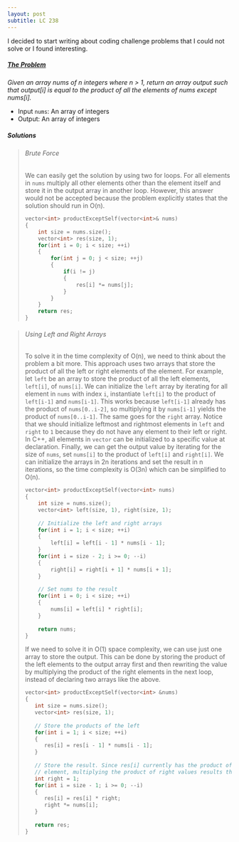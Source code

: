 ```yaml
---
layout: post
subtitle: LC 238
---
```


I decided to start writing about coding challenge problems that I could not solve or I found interesting.

##### [The Problem][leetcode 238]
*Given an array nums of n integers where n > 1,  return an array output such that output\[i\] is equal to the product of all the elements of nums except nums\[i\].*  
- Input `nums`: An array of integers  
- Output: An array of integers

##### Solutions
> ###### Brute Force
> We can easily get the solution by using two for loops. For all elements in `nums` multiply all other elements other than the element itself and store it in the output array in another loop. However, this answer would not be accepted because the problem explicitly states that the solution should run in O(n). 
> ```c++
> vector<int> productExceptSelf(vector<int>& nums) 
> {
>     int size = nums.size();
>     vector<int> res(size, 1);
>     for(int i = 0; i < size; ++i)
>     {
>         for(int j = 0; j < size; ++j)
>         {
>             if(i != j)
>             {
>                 res[i] *= nums[j];
>             }
>         }
>     }
>     return res;
> }
> ```

> ###### Using Left and Right Arrays
> To solve it in the time complexity of O(n), we need to think about the problem a bit more. This approach uses two arrays that store the product of all the left or right elements of the element. For example, let `left` be an array to store the product of all the left elements, `left[i]`, of `nums[i]`. We can initialize the `left` array by iterating for all element in `nums` with index `i`, instantiate `left[i]` to the product of `left[i-1]` and `nums[i-1]`. This works because `left[i-1]` already has the product of `nums[0..i-2]`, so multiplying it by `nums[i-1]` yields the product of `nums[0..i-1]`. The same goes for the `right` array. Notice that we should initialize leftmost and rightmost elements in `left` and `right` to `1` because they do not have any element to their left or right. In C++, all elements in `vector` can be initialized to a specific value at declaration. Finally, we can get the output value by iterating for the size of `nums`, set `nums[i]` to the product of `left[i]` and `right[i]`. We can initialize the arrays in 2n iterations and set the result in n iterations, so the time complexity is O(3n) which can be simplified to O(n).
> ```C++
> vector<int> productExceptSelf(vector<int> nums) 
> {
>     int size = nums.size();
>     vector<int> left(size, 1), right(size, 1);
>     
>     // Initialize the left and right arrays
>     for(int i = 1; i < size; ++i)
>     {
>         left[i] = left[i - 1] * nums[i - 1];
>     }
>     for(int i = size - 2; i >= 0; --i)
>     {
>         right[i] = right[i + 1] * nums[i + 1];
>     }
>     
>     // Set nums to the result
>     for(int i = 0; i < size; ++i)
>     {
>         nums[i] = left[i] * right[i];
>     }
>     
>     return nums;
> }
> ```
> If we need to solve it in O(1) space complexity, we can use just one array to store the output. This can be done by storing the product of the left elements to the output array first and then rewriting the value by multiplying the product of the right elements in the next loop, instead of declaring two arrays like the above.
> ```c++
> vector<int> productExceptSelf(vector<int> &nums) 
> {
>    int size = nums.size();
>    vector<int> res(size, 1);
>    
>    // Store the products of the left
>    for(int i = 1; i < size; ++i)
>    {
>       res[i] = res[i - 1] * nums[i - 1];
>    }
>    
>    // Store the result. Since res[i] currently has the product of all left
>    // element, multiplying the product of right values results the needed value
>    int right = 1;
>    for(int i = size - 1; i >= 0; --i)
>    {
>       res[i] = res[i] * right;
>       right *= nums[i];
>    }
>        
>    return res;
> }
> ```

[Leetcode 238]: https://leetcode.com/problems/product-of-array-except-self/
